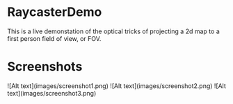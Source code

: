 # RaycasterDemo
This is a live demonstation of the optical tricks of projecting a 2d map to a first person field of view, or FOV.


<h1> Screenshots </h1>
![Alt text](images/screenshot1.png)    
![Alt text](images/screenshot2.png)    
![Alt text](images/screenshot3.png)    




